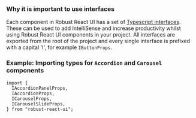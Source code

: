 ### Why it is important to use interfaces

Each component in Robust React UI has a set of [Typescript interfaces](https://www.typescriptlang.org/docs/handbook/interfaces.html). These can be used to add IntelliSense and increase productivity whilst using Robust React UI components in your project. All interfaces are exported from the root of the project and every single interface is prefixed with a capital 'I', for example `IButtonProps`.

### Example: Importing types for `Accordion` and `Carousel` components

```shell
import {
  IAccordionPanelProps,
  IAccordionProps,
  ICarouselProps,
  ICarouselSlideProps,
} from "robust-react-ui";
```
